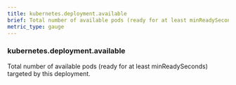 ```yaml
---
title: kubernetes.deployment.available
brief: Total number of available pods (ready for at least minReadySeconds) targeted by this deployment.
metric_type: gauge
---
```

### kubernetes.deployment.available

Total number of available pods (ready for at least minReadySeconds) targeted by this deployment.
